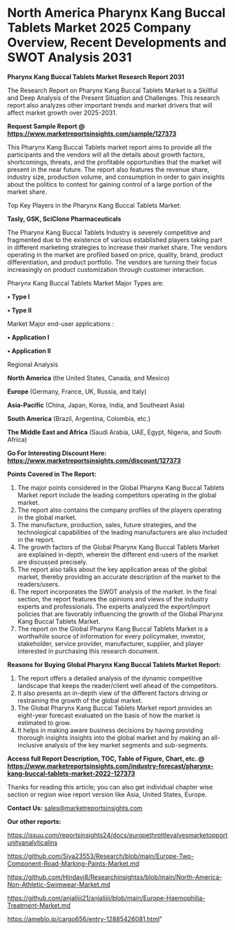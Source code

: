 # North America Pharynx Kang Buccal Tablets Market 2025 Company Overview, Recent Developments and SWOT Analysis 2031

<strong>Pharynx Kang Buccal Tablets Market Research Report 2031</strong>

The Research Report on Pharynx Kang Buccal Tablets Market is a Skillful and Deep Analysis of the Present Situation and Challenges. This research report also analyzes other important trends and market drivers that will affect market growth over 2025-2031.

<strong>Request Sample Report @ <a href=https://www.marketreportsinsights.com/sample/127373>https://www.marketreportsinsights.com/sample/127373</a></strong>

This Pharynx Kang Buccal Tablets market report aims to provide all the participants and the vendors will all the details about growth factors, shortcomings, threats, and the profitable opportunities that the market will present in the near future. The report also features the revenue share, industry size, production volume, and consumption in order to gain insights about the politics to contest for gaining control of a large portion of the market share.

Top Key Players in the Pharynx Kang Buccal Tablets Market:

<strong>Tasly, GSK, SciClone Pharmaceuticals</strong>

The Pharynx Kang Buccal Tablets Industry is severely competitive and fragmented due to the existence of various established players taking part in different marketing strategies to increase their market share. The vendors operating in the market are profiled based on price, quality, brand, product differentiation, and product portfolio. The vendors are turning their focus increasingly on product customization through customer interaction.

Pharynx Kang Buccal Tablets Market Major Types are:

<strong>• Type I

• Type II</strong>

Market Major end-user applications :

<strong>• Application I

• Application II</strong>

Regional Analysis

</u><strong><b>North America</b></strong> (the United States, Canada, and Mexico)

<strong><b>Europe </b></strong>(Germany, France, UK, Russia, and Italy)

<strong><b>Asia-Pacific</b></strong> (China, Japan, Korea, India, and Southeast Asia)

<strong><b>South America</b></strong> (Brazil, Argentina, Colombia, etc.)

<strong><b>The Middle East and Africa</b></strong> (Saudi Arabia, UAE, Egypt, Nigeria, and South Africa)

<strong>Go For Interesting Discount Here: <a href=https://www.marketreportsinsights.com/discount/127373>https://www.marketreportsinsights.com/discount/127373</a></strong>

<strong>Points Covered in The Report:</strong>
<ol>
  <li>The major points considered in the Global Pharynx Kang Buccal Tablets Market report include the leading competitors operating in the global market.</li>
  <li>The report also contains the company profiles of the players operating in the global market.</li>
  <li>The manufacture, production, sales, future strategies, and the technological capabilities of the leading manufacturers are also included in the report.</li>
  <li>The growth factors of the Global Pharynx Kang Buccal Tablets Market are explained in-depth, wherein the different end-users of the market are discussed precisely.</li>
  <li>The report also talks about the key application areas of the global market, thereby providing an accurate description of the market to the readers/users.</li>
  <li>The report incorporates the SWOT analysis of the market. In the final section, the report features the opinions and views of the industry experts and professionals. The experts analyzed the export/import policies that are favorably influencing the growth of the Global Pharynx Kang Buccal Tablets Market.</li>
  <li>The report on the Global Pharynx Kang Buccal Tablets Market is a worthwhile source of information for every policymaker, investor, stakeholder, service provider, manufacturer, supplier, and player interested in purchasing this research document.</li>
</ol>
<strong>Reasons for Buying Global Pharynx Kang Buccal Tablets Market Report:</strong>

<ol>
  <li>The report offers a detailed analysis of the dynamic competitive landscape that keeps the reader/client well ahead of the competitors.</li>
  <li>It also presents an in-depth view of the different factors driving or restraining the growth of the global market.</li>
  <li>The Global Pharynx Kang Buccal Tablets Market report provides an eight-year forecast evaluated on the basis of how the market is estimated to grow.</li>
  <li>It helps in making aware business decisions by having providing thorough insights insights into the global market and by making an all-inclusive analysis of the key market segments and sub-segments.</li>
</ol>
<strong>Access full Report Description, TOC, Table of Figure, Chart, etc. @ <a href=https://www.marketreportsinsights.com/industry-forecast/pharynx-kang-buccal-tablets-market-2022-127373>https://www.marketreportsinsights.com/industry-forecast/pharynx-kang-buccal-tablets-market-2022-127373</a></strong>


Thanks for reading this article; you can also get individual chapter wise section or region wise report version like Asia, United States, Europe.

<strong>Contact Us:</strong>
sales@marketreportsinsights.com

<strong>Our other reports:</strong>

<a href=https://issuu.com/reportsinsights24/docs/europethrottlevalvesmarketopportunityanalyticalins>https://issuu.com/reportsinsights24/docs/europethrottlevalvesmarketopportunityanalyticalins</a>

<a href=https://github.com/Siya23553/Research/blob/main/Europe-Two-Component-Road-Marking-Paints-Market.md>https://github.com/Siya23553/Research/blob/main/Europe-Two-Component-Road-Marking-Paints-Market.md</a>

<a href=https://github.com/Hindavi8/Researchinsightss/blob/main/North-America-Non-Athletic-Swimwear-Market.md>https://github.com/Hindavi8/Researchinsightss/blob/main/North-America-Non-Athletic-Swimwear-Market.md</a>

<a href=https://github.com/anjaliiii21/anjaliiii/blob/main/Europe-Haemophilia-Treatment-Market.md>https://github.com/anjaliiii21/anjaliiii/blob/main/Europe-Haemophilia-Treatment-Market.md</a>

<a href=https://ameblo.jp/cargo656/entry-12885426081.html>https://ameblo.jp/cargo656/entry-12885426081.html</a>"
